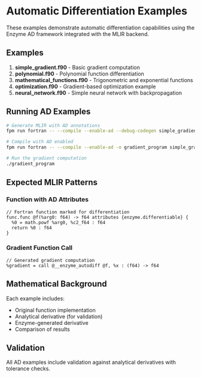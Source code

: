 # Automatic Differentiation Examples

These examples demonstrate automatic differentiation capabilities using the Enzyme AD framework integrated with the MLIR backend.

## Examples

1. **simple_gradient.f90** - Basic gradient computation
2. **polynomial.f90** - Polynomial function differentiation
3. **mathematical_functions.f90** - Trigonometric and exponential functions
4. **optimization.f90** - Gradient-based optimization example
5. **neural_network.f90** - Simple neural network with backpropagation

## Running AD Examples

```bash
# Generate MLIR with AD annotations
fpm run fortran -- --compile --enable-ad --debug-codegen simple_gradient.f90

# Compile with AD enabled
fpm run fortran -- --compile --enable-ad -o gradient_program simple_gradient.f90

# Run the gradient computation
./gradient_program
```

## Expected MLIR Patterns

### Function with AD Attributes
```mlir
// Fortran function marked for differentiation
func.func @f(%arg0: f64) -> f64 attributes {enzyme.differentiable} {
  %0 = math.powf %arg0, %c2_f64 : f64
  return %0 : f64
}
```

### Gradient Function Call
```mlir
// Generated gradient computation
%gradient = call @__enzyme_autodiff @f, %x : (f64) -> f64
```

## Mathematical Background

Each example includes:
- Original function implementation
- Analytical derivative (for validation)
- Enzyme-generated derivative
- Comparison of results

## Validation

All AD examples include validation against analytical derivatives with tolerance checks.
